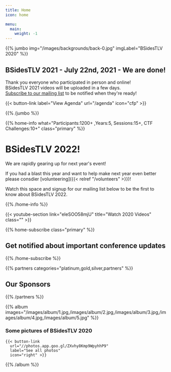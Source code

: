```yaml
---
title: Home
icon: home

menu:
  main:
    weight: -1
---
```


{{% jumbo img="/images/backgrounds/back-0.jpg" imgLabel="BSidesTLV 2020" %}}

## BSidesTLV 2021 - July 22nd, 2021 - We are done!

Thank you everyone who participated in person and online!  
BSidesTLV 2021 videos will be uploaded in a few days.  
[Subscribe to our mailing list]("https://e.bsidestlv.com/subscription/lGCnPUft?locale=en-US") to be notified when they're ready!

{{< button-link label="View Agenda" url="/agenda" icon="cfp" >}}

{{% /jumbo %}}

{{% home-info what="Participants:1200+ ,Years:5, Sessions:15+, CTF Challenges:10+" class="primary" %}}

# BSidesTLV 2022!

We are rapidly gearing up for next year's event!  

If you had a blast this year and want to help make next year even better please consdier [volunteering]({{< relref "/volunteers" >}})!  

Watch this space and signup for our mailing list below to be the first to know about BSidesTLV 2022.

{{% /home-info %}}

{{< youtube-section link="eIeSOO58mjU" title="Watch 2020 Videos" class="" >}}

{{% home-subscribe  class="primary" %}}

## Get notified about important conference updates

{{% /home-subscribe %}}

{{% partners categories="platinum,gold,silver,partners" %}}

## Our Sponsors
{{% /partners %}}


{{% album images="/images/album/1.jpg,/images/album/2.jpg,/images/album/3.jpg,/images/album/4.jpg,/images/album/5.jpg" %}}
### Some pictures of **BSidesTLV 2020**

    {{< button-link
      url="//photos.app.goo.gl/ZXvhy8Kmp9WpyhhP9"
      label="See all photos"
      icon="right" >}}

{{% /album  %}}
